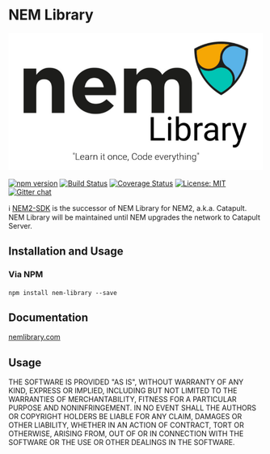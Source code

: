 # NEM Library

![NEM Library Logo](nemLibraryLogo.jpg)

[![npm version](https://badge.fury.io/js/nem-library.svg)](https://badge.fury.io/js/nem-library)
[![Build Status](https://travis-ci.org/aleixmorgadas/nem-library-ts.svg?branch=master)](https://travis-ci.org/aleixmorgadas/nem-library-ts)
[![Coverage Status](https://coveralls.io/repos/github/aleixmorgadas/nem-library-ts/badge.svg?branch=master)](https://coveralls.io/github/aleixmorgadas/nem-library-ts?branch=master)
[![License: MIT](https://img.shields.io/badge/License-MIT-yellow.svg)](https://opensource.org/licenses/MIT)
[![Gitter chat](https://badges.gitter.im/nem-library-ts/Lobby.svg)](https://gitter.im/nem-library-ts/)

:information_source: [NEM2-SDK](https://github.com/nemtech/nem2-sdk-typescript-javascript) is the successor of NEM Library for NEM2, a.k.a. Catapult. NEM Library will be maintained until NEM upgrades the network to Catapult Server.

## Installation and Usage

### Via NPM

`npm install nem-library --save` 

## Documentation
 
[nemlibrary.com](http://nemlibrary.com)

## Usage

THE SOFTWARE IS PROVIDED "AS IS", WITHOUT WARRANTY OF ANY KIND, EXPRESS OR
IMPLIED, INCLUDING BUT NOT LIMITED TO THE WARRANTIES OF MERCHANTABILITY, FITNESS
FOR A PARTICULAR PURPOSE AND NONINFRINGEMENT. IN NO EVENT SHALL THE AUTHORS OR
COPYRIGHT HOLDERS BE LIABLE FOR ANY CLAIM, DAMAGES OR OTHER LIABILITY, WHETHER
IN AN ACTION OF CONTRACT, TORT OR OTHERWISE, ARISING FROM, OUT OF OR IN
CONNECTION WITH THE SOFTWARE OR THE USE OR OTHER DEALINGS IN THE SOFTWARE.
